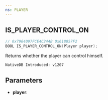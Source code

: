 ```yaml
---
ns: PLAYER
---
```

## IS_PLAYER_CONTROL_ON

```c
// 0x7964097FCE4C244B 0x618857F2
BOOL IS_PLAYER_CONTROL_ON(Player player);
```

Returns whether the player can control himself.

```
NativeDB Introduced: v1207
```

## Parameters
* **player**:

